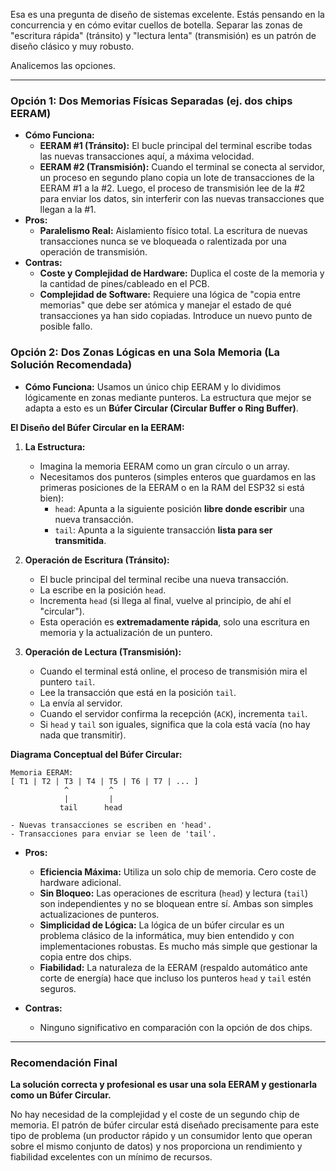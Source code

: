 Esa es una pregunta de diseño de sistemas excelente. Estás pensando en la concurrencia y en cómo evitar cuellos de botella. Separar las zonas de "escritura rápida" (tránsito) y "lectura lenta" (transmisión) es un patrón de diseño clásico y muy robusto.

Analicemos las opciones.

---

### **Opción 1: Dos Memorias Físicas Separadas (ej. dos chips EERAM)**

*   **Cómo Funciona:**
    *   **EERAM #1 (Tránsito):** El bucle principal del terminal escribe todas las nuevas transacciones aquí, a máxima velocidad.
    *   **EERAM #2 (Transmisión):** Cuando el terminal se conecta al servidor, un proceso en segundo plano copia un lote de transacciones de la EERAM #1 a la #2. Luego, el proceso de transmisión lee de la #2 para enviar los datos, sin interferir con las nuevas transacciones que llegan a la #1.
*   **Pros:**
    *   **Paralelismo Real:** Aislamiento físico total. La escritura de nuevas transacciones nunca se ve bloqueada o ralentizada por una operación de transmisión.
*   **Contras:**
    *   **Coste y Complejidad de Hardware:** Duplica el coste de la memoria y la cantidad de pines/cableado en el PCB.
    *   **Complejidad de Software:** Requiere una lógica de "copia entre memorias" que debe ser atómica y manejar el estado de qué transacciones ya han sido copiadas. Introduce un nuevo punto de posible fallo.

### **Opción 2: Dos Zonas Lógicas en una Sola Memoria (La Solución Recomendada)**

*   **Cómo Funciona:** Usamos un único chip EERAM y lo dividimos lógicamente en zonas mediante punteros. La estructura que mejor se adapta a esto es un **Búfer Circular (Circular Buffer o Ring Buffer)**.

**El Diseño del Búfer Circular en la EERAM:**

1.  **La Estructura:**
    *   Imagina la memoria EERAM como un gran círculo o un array.
    *   Necesitamos dos punteros (simples enteros que guardamos en las primeras posiciones de la EERAM o en la RAM del ESP32 si está bien):
        *   `head`: Apunta a la siguiente posición **libre donde escribir** una nueva transacción.
        *   `tail`: Apunta a la siguiente transacción **lista para ser transmitida**.

2.  **Operación de Escritura (Tránsito):**
    *   El bucle principal del terminal recibe una nueva transacción.
    *   La escribe en la posición `head`.
    *   Incrementa `head` (si llega al final, vuelve al principio, de ahí el "circular").
    *   Esta operación es **extremadamente rápida**, solo una escritura en memoria y la actualización de un puntero.

3.  **Operación de Lectura (Transmisión):**
    *   Cuando el terminal está online, el proceso de transmisión mira el puntero `tail`.
    *   Lee la transacción que está en la posición `tail`.
    *   La envía al servidor.
    *   Cuando el servidor confirma la recepción (`ACK`), incrementa `tail`.
    *   Si `head` y `tail` son iguales, significa que la cola está vacía (no hay nada que transmitir).

**Diagrama Conceptual del Búfer Circular:**

```
Memoria EERAM:
[ T1 | T2 | T3 | T4 | T5 | T6 | T7 | ... ]
            ^         ^
            |         |
           tail      head

- Nuevas transacciones se escriben en 'head'.
- Transacciones para enviar se leen de 'tail'.
```

*   **Pros:**
    *   **Eficiencia Máxima:** Utiliza un solo chip de memoria. Cero coste de hardware adicional.
    *   **Sin Bloqueo:** Las operaciones de escritura (`head`) y lectura (`tail`) son independientes y no se bloquean entre sí. Ambas son simples actualizaciones de punteros.
    *   **Simplicidad de Lógica:** La lógica de un búfer circular es un problema clásico de la informática, muy bien entendido y con implementaciones robustas. Es mucho más simple que gestionar la copia entre dos chips.
    *   **Fiabilidad:** La naturaleza de la EERAM (respaldo automático ante corte de energía) hace que incluso los punteros `head` y `tail` estén seguros.

*   **Contras:**
    *   Ninguno significativo en comparación con la opción de dos chips.

---

### **Recomendación Final**

**La solución correcta y profesional es usar una sola EERAM y gestionarla como un Búfer Circular.**

No hay necesidad de la complejidad y el coste de un segundo chip de memoria. El patrón de búfer circular está diseñado precisamente para este tipo de problema (un productor rápido y un consumidor lento que operan sobre el mismo conjunto de datos) y nos proporciona un rendimiento y fiabilidad excelentes con un mínimo de recursos.